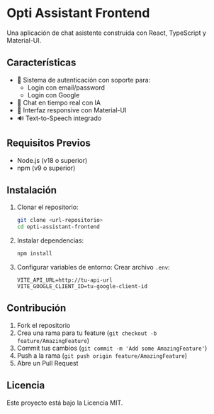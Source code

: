 # Opti Assistant Frontend

Una aplicación de chat asistente construida con React, TypeScript y Material-UI.

## Características

- 🔐 Sistema de autenticación con soporte para:
  - Login con email/password
  - Login con Google
- 💬 Chat en tiempo real con IA
- 🎨 Interfaz responsive con Material-UI
- 🔊 Text-to-Speech integrado

## Requisitos Previos

- Node.js (v18 o superior)
- npm (v9 o superior)

## Instalación

1. Clonar el repositorio:
   ```bash
   git clone <url-repositorio>
   cd opti-assistant-frontend
   ```

2. Instalar dependencias:
   ```bash
   npm install
   ```

3. Configurar variables de entorno:
   Crear archivo `.env`:
   ```env
   VITE_API_URL=http://tu-api-url
   VITE_GOOGLE_CLIENT_ID=tu-google-client-id
   ```


## Contribución

1. Fork el repositorio
2. Crea una rama para tu feature (`git checkout -b feature/AmazingFeature`)
3. Commit tus cambios (`git commit -m 'Add some AmazingFeature'`)
4. Push a la rama (`git push origin feature/AmazingFeature`)
5. Abre un Pull Request

## Licencia

Este proyecto está bajo la Licencia MIT.